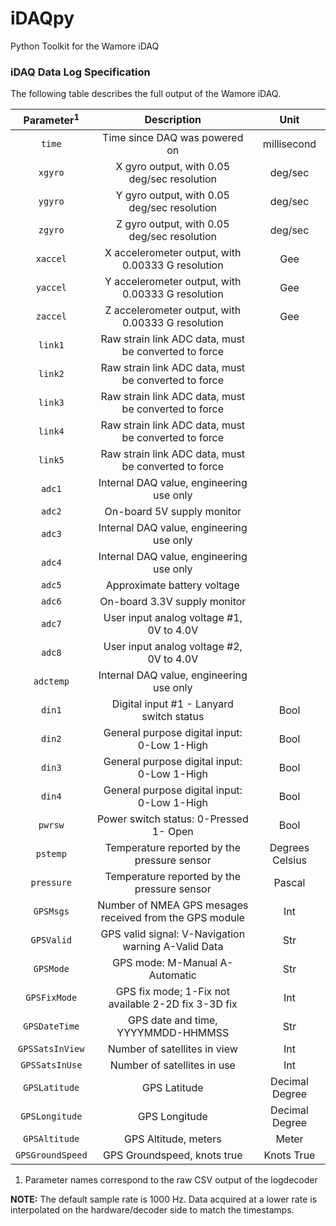 # iDAQpy
Python Toolkit for the Wamore iDAQ


### iDAQ Data Log Specification
The following table describes the full output of the Wamore iDAQ.

| Parameter<sup>1</sup> | Description                                             |        Unit     |
|:---------------------:|:-------------------------------------------------------:|:---------------:|
| `time`                | Time since DAQ was powered on                           | millisecond     |
| `xgyro`               | X gyro output, with 0.05 deg/sec resolution             | deg/sec         |
| `ygyro`               | Y gyro output, with 0.05 deg/sec resolution             | deg/sec         |
| `zgyro`               | Z gyro output, with 0.05 deg/sec resolution             | deg/sec         |
| `xaccel`              | X accelerometer output, with 0.00333 G resolution       | Gee             |
| `yaccel`              | Y accelerometer output, with 0.00333 G resolution       | Gee             |
| `zaccel`              | Z accelerometer output, with 0.00333 G resolution       | Gee             |
| `link1`               | Raw strain link ADC data, must be converted to force    |                 |
| `link2`               | Raw strain link ADC data, must be converted to force    |                 |
| `link3`               | Raw strain link ADC data, must be converted to force    |                 |
| `link4`               | Raw strain link ADC data, must be converted to force    |                 |
| `link5`               | Raw strain link ADC data, must be converted to force    |                 |
| `adc1`                | Internal DAQ value, engineering use only                |                 |
| `adc2`                | On-board 5V supply monitor                              |                 |
| `adc3`                | Internal DAQ value, engineering use only                |                 |
| `adc4`                | Internal DAQ value, engineering use only                |                 |
| `adc5`                | Approximate battery voltage                             |                 |
| `adc6`                | On-board 3.3V supply monitor                            |                 |
| `adc7`                | User input analog voltage #1, 0V to 4.0V                |                 |
| `adc8`                | User input analog voltage #2, 0V to 4.0V                |                 |
| `adctemp`             | Internal DAQ value, engineering use only                |                 |
| `din1`                | Digital input #1 - Lanyard switch status                | Bool            |
| `din2`                | General purpose digital input: 0-Low 1-High             | Bool            |
| `din3`                | General purpose digital input: 0-Low 1-High             | Bool            |
| `din4`                | General purpose digital input: 0-Low 1-High             | Bool            |
| `pwrsw`               | Power switch status: 0-Pressed 1- Open                  | Bool            |
| `pstemp`              | Temperature reported by the pressure sensor             | Degrees Celsius |
| `pressure`            | Temperature reported by the pressure sensor             | Pascal          |
| `GPSMsgs`             | Number of NMEA GPS mesages received from the GPS module | Int             |
| `GPSValid`            | GPS valid signal: V-Navigation warning A-Valid Data     | Str             |
| `GPSMode`             | GPS mode: M-Manual A-Automatic                          | Str             |
| `GPSFixMode`          | GPS fix mode; 1-Fix not available 2-2D fix 3-3D fix     | Int             |
| `GPSDateTime`         | GPS date and time, YYYYMMDD-HHMMSS                      | Str             |
| `GPSSatsInView`       | Number of satellites in view                            | Int             |
| `GPSSatsInUse`        | Number of satellites in use                             | Int             |
| `GPSLatitude`         | GPS Latitude                                            | Decimal Degree  |
| `GPSLongitude`        | GPS Longitude                                           | Decimal Degree  |
| `GPSAltitude`         | GPS Altitude, meters                                    | Meter           |
| `GPSGroundSpeed`      | GPS Groundspeed, knots true                             | Knots True      |

1. Parameter names correspond to the raw CSV output of the logdecoder

**NOTE:** The default sample rate is 1000 Hz. Data acquired at a lower rate is interpolated on the hardware/decoder side to match the timestamps.
